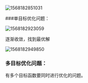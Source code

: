 ![1568182851031](C:\Users\娜\AppData\Roaming\Typora\typora-user-images\1568182851031.png)

###单目标优化问题：

![1568182923059](C:\Users\娜\AppData\Roaming\Typora\typora-user-images\1568182923059.png)

逐渐收敛，找到最优解

![1568182949850](C:\Users\娜\AppData\Roaming\Typora\typora-user-images\1568182949850.png)

### 多目标优化问题：

有多个目标函数要同时进行优化的问题。

